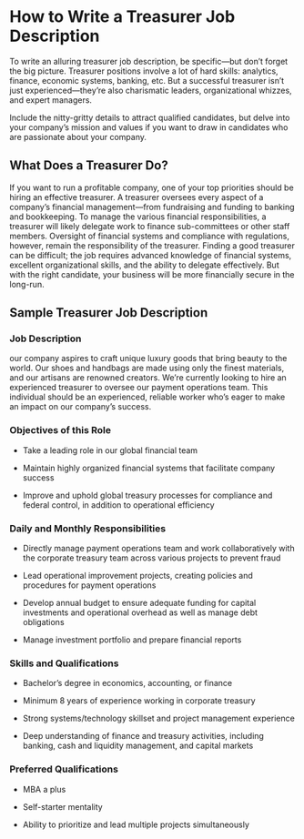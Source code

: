 # How to Write a Treasurer Job Description

To write an alluring treasurer job description, be specific—but don’t forget the big picture. Treasurer positions involve a lot of hard skills: analytics, finance, economic systems, banking, etc. But a successful treasurer isn’t just experienced—they’re also charismatic leaders, organizational whizzes, and expert managers.

Include the nitty-gritty details to attract qualified candidates, but delve into your company’s mission and values if you want to draw in candidates who are passionate about your company.
## What Does a Treasurer Do?

If you want to run a profitable company, one of your top priorities should be hiring an effective treasurer. A treasurer oversees every aspect of a company’s financial management—from fundraising and funding to banking and bookkeeping. To manage the various financial responsibilities, a treasurer will likely delegate work to finance sub-committees or other staff members. Oversight of financial systems and compliance with regulations, however, remain the responsibility of the treasurer. Finding a good treasurer can be difficult; the job requires advanced knowledge of financial systems, excellent organizational skills, and the ability to delegate effectively. But with the right candidate, your business will be more financially secure in the long-run.
## Sample Treasurer Job Description

### Job Description

our company aspires to craft unique luxury goods that bring beauty to the world. Our shoes and handbags are made using only the finest materials, and our artisans are renowned creators. We’re currently looking to hire an experienced treasurer to oversee our payment operations team. This individual should be an experienced, reliable worker who’s eager to make an impact on our company’s success.

### Objectives of this Role

* Take a leading role in our global financial team

* Maintain highly organized financial systems that facilitate company success

* Improve and uphold global treasury processes for compliance and federal control, in addition to operational efficiency

### Daily and Monthly Responsibilities

* Directly manage payment operations team and work collaboratively with the corporate treasury team across various projects to prevent fraud

* Lead operational improvement projects, creating policies and procedures for payment operations

* Develop annual budget to ensure adequate funding for capital investments and operational overhead as well as manage debt obligations

* Manage investment portfolio and prepare financial reports

### Skills and Qualifications

* Bachelor’s degree in economics, accounting, or finance

* Minimum 8 years of experience working in corporate treasury

* Strong systems/technology skillset and project management experience

* Deep understanding of finance and treasury activities, including banking, cash and liquidity management, and capital markets

### Preferred Qualifications

* MBA a plus

* Self-starter mentality

* Ability to prioritize and lead multiple projects simultaneously
